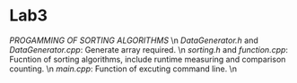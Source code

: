 # Lab3
*PROGAMMING OF SORTING ALGORITHMS* \n
*DataGenerator.h* and *DataGenerator.cpp*: Generate array required. \n
*sorting.h* and *function.cpp*: Fucntion of sorting algorithms, include runtime measuring and comparison counting. \n
*main.cpp*: Function of excuting command line. \n
